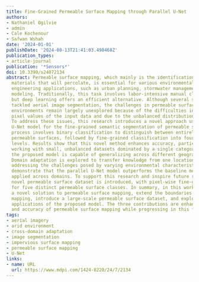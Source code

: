 ```yaml
---
title: Fine-Grained Permeable Surface Mapping through Parallel U-Net
authors:
- Nathaniel Ogilvie
- admin
- Cale Kochenour
- Safwan Wshah
date: '2024-01-01'
publishDate: '2024-08-13T21:41:03.498468Z'
publication_types:
- article-journal
publication: '*Sensors*'
doi: 10.3390/s24072134
abstract: Permeable surface mapping, which mainly is the identification of surface
  materials that will percolate, is essential for various environmental and civil
  engineering applications, such as urban planning, stormwater management, and groundwater
  modeling. Traditionally, this task involves labor-intensive manual classification,
  but deep learning offers an efficient alternative. Although several studies have
  tackled aerial image segmentation, the challenges in permeable surface mapping arid
  environments remain largely unexplored because of the difficulties in distinguishing
  pixel values of the input data and due to the unbalanced distribution of its classes.
  To address these issues, this research introduces a novel approach using a parallel
  U-Net model for the fine-grained semantic segmentation of permeable surfaces. The
  process involves binary classification to distinguish between entirely and partially
  permeable surfaces, followed by fine-grained classification into four distinct permeability
  levels. Results show that this novel method enhances accuracy, particularly when
  working with small, unbalanced datasets dominated by a single category. Furthermore,
  the proposed model is capable of generalizing across different geographical domains.
  Domain adaptation is explored to transfer knowledge from one location to another,
  addressing the challenges posed by varying environmental characteristics. Experiments
  demonstrate that the parallel U-Net model outperforms the baseline methods when
  applied across domains. To support this research and inspire future research, a
  novel permeable surface dataset is introduced, with pixel-wise fine-grained labeling
  for five distinct permeable surface classes. In summary, in this work, we offer
  a novel solution to permeable surface mapping, extend the boundaries of arid environment
  mapping, introduce a large-scale permeable surface dataset, and explore cross-area
  applications of the proposed model. The three contributions are enhancing the efficiency
  and accuracy of permeable surface mapping while progressing in this field.
tags:
- aerial imagery
- arid environment
- cross-domain adaptation
- image segmentation
- impervious surface mapping
- permeable surface mapping
- U-Net
links:
- name: URL
  url: https://www.mdpi.com/1424-8220/24/7/2134
---
```

